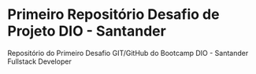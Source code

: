 # Primeiro Repositório Desafio de Projeto DIO - Santander
Repositório do Primeiro Desafio GIT/GitHub do Bootcamp DIO - Santander Fullstack Developer
